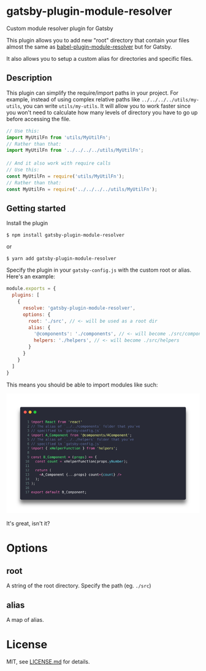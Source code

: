 # gatsby-plugin-module-resolver

Custom module resolver plugin for Gatsby

This plugin allows you to add new "root" directory that contain your files almost the same as [babel-plugin-module-resolver](https://github.com/tleunen/babel-plugin-module-resolver) but for Gatsby.

It also allows you to setup a custom alias for directories and specific files.

## Description

This plugin can simplify the require/import paths in your project. For example, instead of using complex relative paths like `../../../../utils/my-utils`, you can write `utils/my-utils`. It will allow you to work faster since you won't need to calculate how many levels of directory you have to go up before accessing the file.

```js
// Use this:
import MyUtilFn from 'utils/MyUtilFn';
// Rather than that:
import MyUtilFn from '../../../../utils/MyUtilFn';

// And it also work with require calls
// Use this:
const MyUtilFn = require('utils/MyUtilFn');
// Rather than that:
const MyUtilFn = require('../../../../utils/MyUtilFn');
```

## Getting started

Install the plugin

```
$ npm install gatsby-plugin-module-resolver
```

or

```
$ yarn add gatsby-plugin-module-resolver
```

Specify the plugin in your `gatsby-config.js` with the custom root or alias. Here's an example:
```js
module.exports = {
  plugins: [
    {
      resolve: 'gatsby-plugin-module-resolver',
      options: {
        root: './src', // <- will be used as a root dir
        alias: {
          '@components': './components', // <- will become ./src/components
          helpers: './helpers', // <- will become ./src/helpers
        }
      }
    }
  ]
}
```

This means you should be able to import modules like such:

![Code sample](assets/code-1.png)

It's great, isn't it?

# Options

## root

A string of the root directory. Specify the path (eg. `./src`)

## alias

A map of alias.


# License

MIT, see [LICENSE.md](/LICENSE.md) for details.

